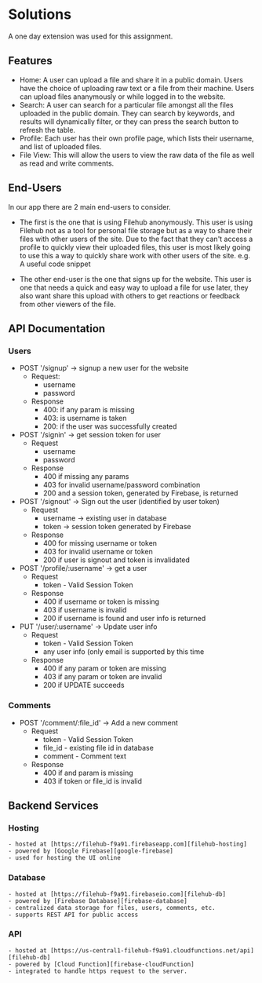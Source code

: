 # Solutions

A one day extension was used for this assignment.

## Features
- Home:
  A user can upload a file and share it in a public domain.
  Users have the choice of uploading raw text or a file from their machine.
  Users can upload files ananymously or while logged in to the website.
- Search:
  A user can search for a particular file amongst all the files uploaded in the public domain.
  They can search by keywords, and results will dynamically filter, or they can press the search button to refresh the table.
- Profile: Each user has their own profile page, which lists their username, and list of uploaded files.
- File View: This will allow the users to view the raw data of the file as well as read and write comments.


## End-Users

In our app there are 2 main end-users to consider.
- The first is the one that is using Filehub anonymously. This user is using Filehub not as a tool for personal file storage but as a way to share their files with other users of the site. Due to the fact that they can't access a profile to quickly view their uploaded files, this user is most likely going to use this a way to quickly share work with other users of the site. e.g. A useful code snippet

- The other end-user is the one that signs up for the website. This user is one that needs a quick and easy way to upload a file for use later, they also want share this upload with others to get reactions or feedback from other viewers of the file.

## API Documentation

### Users

- POST '/signup' -> signup a new user for the website
    - Request:
        - username
        - password
    - Response
        - 400: if any param is missing
        - 403: is username is taken
        - 200: if the user was successfully created
- POST '/signin' -> get session token for user
    - Request
        - username
        - password
    - Response
        - 400 if missing any params
        - 403 for invalid username/password combination
        - 200 and a session token, generated by Firebase, is returned
- POST '/signout' -> Sign out the user (identified by user token)
    - Request
        - username -> existing user in database
        - token -> session token generated by Firebase
    - Response
        - 400 for missing username or token
        - 403 for invalid username or token
        - 200 if user is signout and token is invalidated
- POST '/profile/:username' -> get a user
    - Request
        - token - Valid Session Token
    - Response
        - 400 if username or token is missing
        - 403 if username is invalid
        - 200 if username is found and user info is returned
- PUT '/user/:username' -> Update user info
    - Request
        - token - Valid Session Token
        - any user info (only email is supported by this time
    - Response
        - 400 if any param or token are missing
        - 403 if any param or token are invalid
        - 200 if UPDATE succeeds

### Comments

- POST '/comment/:file_id' -> Add a new comment
    - Request
        - token - Valid Session Token
        - file_id - existing file id in database
        - comment - Comment text
    - Response
        - 400 if and param is missing
        - 403 if token or file_id is invalid


## Backend Services

### Hosting
    - hosted at [https://filehub-f9a91.firebaseapp.com][filehub-hosting]
    - powered by [Google Firebase][google-firebase]
    - used for hosting the UI online

### Database
    - hosted at [https://filehub-f9a91.firebaseio.com][filehub-db]
    - powered by [Firebase Database][firebase-database]
    - centralized data storage for files, users, comments, etc.
    - supports REST API for public access

### API
    - hosted at [https://us-central1-filehub-f9a91.cloudfunctions.net/api][filehub-db]
    - powered by [Cloud Function][firebase-cloudFunction]
    - integrated to handle https request to the server.

[filehub-hosting]: https://filehub-f9a91.firebaseapp.com
[filehub-db]: https://filehub-f9a91.firebaseio.com
[filehub-api]: https://us-central1-filehub-f9a91.cloudfunctions.net/api
[google-firebase]: https://firebase.google.com/
[firebase-database]: https://firebase.google.com/docs/database/
[firebase-cloudFunction]: https://firebase.google.com/docs/functions/
